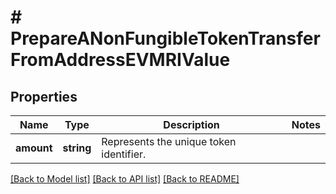 # # PrepareANonFungibleTokenTransferFromAddressEVMRIValue

## Properties

Name | Type | Description | Notes
------------ | ------------- | ------------- | -------------
**amount** | **string** | Represents the unique token identifier. |

[[Back to Model list]](../../README.md#models) [[Back to API list]](../../README.md#endpoints) [[Back to README]](../../README.md)
